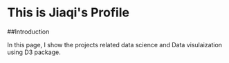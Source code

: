 # This is Jiaqi's Profile

##Introduction

In this page, I show the projects related data science and Data visulaization using D3 package. 